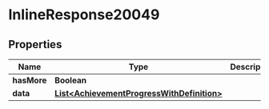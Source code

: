 

# InlineResponse20049

## Properties

Name | Type | Description | Notes
------------ | ------------- | ------------- | -------------
**hasMore** | **Boolean** |  | 
**data** | [**List&lt;AchievementProgressWithDefinition&gt;**](AchievementProgressWithDefinition.md) |  | 



